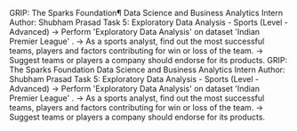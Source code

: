 GRIP: The Sparks Foundation¶ Data Science and Business Analytics Intern Author: Shubham Prasad Task 5: Exploratory Data Analysis - Sports (Level - Advanced) -> Perform 'Exploratory Data Analysis' on dataset 'Indian Premier League' . -> As a sports analyst, find out the most successful teams, players and factors contributing for win or loss of the team. -> Suggest teams or players a company should endorse for its products.
GRIP: The Sparks Foundation
Data Science and Business Analytics Intern
Author: Shubham Prasad
Task 5: Exploratory Data Analysis - Sports (Level - Advanced)
-> Perform 'Exploratory Data Analysis' on dataset 'Indian Premier League' .
-> As a sports analyst, find out the most successful teams, players and factors contributing for win or loss of the team.
-> Suggest teams or players a company should endorse for its products.
